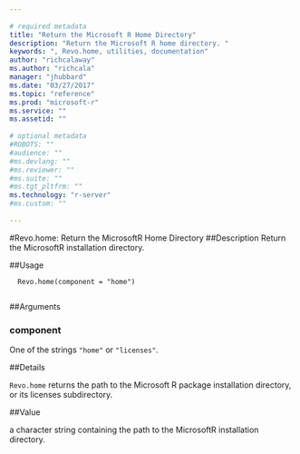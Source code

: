 ```yaml
--- 
 
# required metadata 
title: "Return the Microsoft R Home Directory" 
description: "Return the Microsoft R home directory. " 
keywords: ", Revo.home, utilities, documentation" 
author: "richcalaway"
ms.author: "richcala" 
manager: "jhubbard" 
ms.date: "03/27/2017" 
ms.topic: "reference" 
ms.prod: "microsoft-r" 
ms.service: "" 
ms.assetid: "" 
 
# optional metadata 
#ROBOTS: "" 
#audience: "" 
#ms.devlang: "" 
#ms.reviewer: "" 
#ms.suite: "" 
#ms.tgt_pltfrm: "" 
ms.technology: "r-server" 
#ms.custom: "" 
 
--- 
```

 
 
 
 #Revo.home: Return the MicrosoftR Home Directory 
 ##Description
 Return the MicrosoftR installation directory.
 
 
 ##Usage

```   
  Revo.home(component = "home")
 
```
 
 
 ##Arguments

   
    
 ### component
 One of the strings `"home"` or `"licenses"`.  
  
 
 
 ##Details
 
`Revo.home` returns the path to the Microsoft R package installation directory, or its licenses subdirectory. 
 
 
 ##Value
 
a character string containing the path to the
MicrosoftR installation directory. 
 
 
 
 
 
